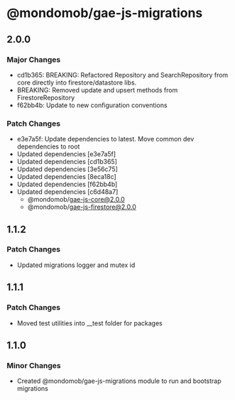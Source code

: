 # @mondomob/gae-js-migrations

## 2.0.0

### Major Changes

- cd1b365: BREAKING: Refactored Repository and SearchRepository from core directly into firestore/datastore libs.
- BREAKING: Removed update and upsert methods from FirestoreRepository
- f62bb4b: Update to new configuration conventions

### Patch Changes

- e3e7a5f: Update dependencies to latest. Move common dev dependencies to root
- Updated dependencies [e3e7a5f]
- Updated dependencies [cd1b365]
- Updated dependencies [3e56c75]
- Updated dependencies [8eca18c]
- Updated dependencies [f62bb4b]
- Updated dependencies [c6d48a7]
  - @mondomob/gae-js-core@2.0.0
  - @mondomob/gae-js-firestore@2.0.0

## 1.1.2

### Patch Changes

- Updated migrations logger and mutex id

## 1.1.1

### Patch Changes

- Moved test utilities into \_\_test folder for packages

## 1.1.0

### Minor Changes

- Created @mondomob/gae-js-migrations module to run and bootstrap migrations
